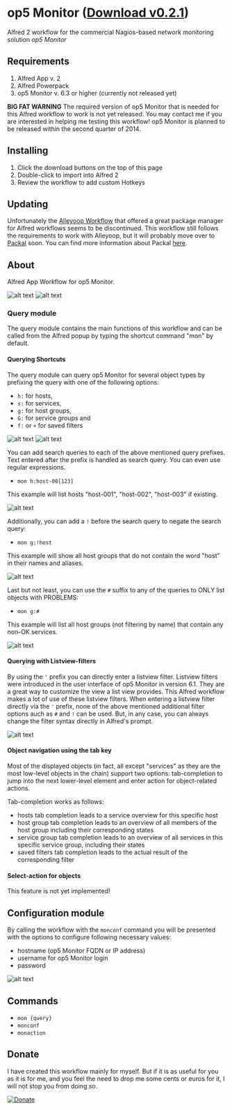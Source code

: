 op5 Monitor ([Download v0.2.1](https://github.com/fibbs/alfred-op5-monitor-workflow/raw/master/op5Monitor-workflow.alfredworkflow))
==============================

Alfred 2 workflow for the commercial Nagios-based network monitoring
solution *op5 Monitor*

## Requirements
1. Alfred App v. 2
1. Alfred Powerpack
1. op5 Monitor v. 6.3 or higher (currently not released yet)

**BIG FAT WARNING**
The required version of op5 Monitor that is needed for this Alfred
workflow to work is not yet released. You may contact me if you are
interested in helping me testing this workflow!
op5 Monitor is planned to be released within the second quarter of 2014.

## Installing
1. Click the download buttons on the top of this page
2. Double-click to import into Alfred 2
3. Review the workflow to add custom Hotkeys

## Updating
Unfortunately the [Alleyoop Workflow](http://www.alfredforum.com/topic/1582-alleyoop-update-alfred-workflows/) that offered a great package manager for Alfred workflows seems to be discontinued. This workflow still follows the requirements to work with Alleyoop, but it will probably move over to [Packal](http://www.packal.org) soon. You can find more information about Packal [here](http://www.alfredforum.com/topic/3730-new-workflow-and-theme-repository-packal/).

## About
Alfred App Workflow for op5 Monitor.

![alt text][op5-workflow-img001]
![alt text][op5-workflow-img002]

### Query module
The query module contains the main functions of this workflow and can be
called from the Alfred popup by typing the shortcut command "mon" by default. 

#### Querying Shortcuts
The query module can query op5 Monitor for several object types by prefixing the query with
one of the following options:

- `h:` for hosts,
- `s:` for services,
- `g:` for host groups,
- `G:` for service groups and
- `f:` or `+` for saved filters

![alt text][op5-workflow-img003]
![alt text][op5-workflow-img004]

You can add search queries to each of the above mentioned query prefixes. Text
entered after the prefix is handled as search query. You can even use
regular expressions.

- `mon h:host-00[123]`

This example will list hosts "host-001", "host-002", "host-003" if
existing.

![alt text][op5-workflow-img005]

Additionally, you can add a `!` before the search query to negate the
search query:

- `mon g:!host`

This example will show all host groups that do not contain the word
"host" in their names and aliases.

![alt text][op5-workflow-img006]

Last but not least, you can use the `#` suffix to any of the queries to
ONLY list objects with PROBLEMS:

- `mon g:#`

This example will list all host groups (not filtering by name) that
contain any non-OK services.

![alt text][op5-workflow-img007]

#### Querying with Listview-filters
By using the `'` prefix you can directly enter a listview filter. Listview filters were introduced in the user interface of op5 Monitor in version 6.1. They are a great way to customize the view a list view provides. This Alfred workflow makes a lot of use of these listview filters. When entering a listview filter directly via the `'` prefix, none of the above mentioned additional filter options auch as `#` and `!` can be used. But, in any case, you can
always change the filter syntax directly in Alfred's prompt.

![alt text][op5-workflow-img008]

#### Object navigation using the tab key
Most of the displayed objects (in fact, all except "services" as they are the most low-level objects in the chain) support two options: tab-completion to jump into the next lower-level element and enter action for object-related actions.

Tab-completion works as follows:
- hosts tab completion leads to a service overview for this specific host
- host group tab completion leads to an overview of all members of the host group including their corresponding states
- service group tab completion leads to an overview of all services in this specific service group, including their states
- saved filters tab completion leads to the actual result of the corresponding filter

#### Select-action for objects
This feature is not yet implemented!

## Configuration module
By calling the workflow with the `monconf` command you will be presented
with the options to configure following necessary values:

- hostname (op5 Monitor FQDN or IP address)
- username for op5 Monitor login
- password

![alt text][op5-workflow-img009]

## Commands
- `mon {query}`
- `monconf`
- `monaction`

## Donate
I have created this workflow mainly for myself. But if it is as useful
for you as it is for me, and you feel the need to drop me some cents or
euros for it, I will not stop you from doing so.

[![Donate](https://www.paypalobjects.com/en_US/i/btn/btn_donate_LG.gif)](https://www.paypal.com/cgi-bin/webscr?cmd=_s-xclick&hosted_button_id=32WRFW8GBHLWJ)


[op5-workflow-img001]: ./screenshots/op5-workflow-001.png "op5 Monitor Workflow query modes overview"
[op5-workflow-img002]: ./screenshots/op5-workflow-002.png "Sample op5 Monitor workflow host query"
[op5-workflow-img003]: ./screenshots/op5-workflow-003.png "Listing host group objects using prefix"
[op5-workflow-img004]: ./screenshots/op5-workflow-004.png "Listing saved filters from op5 Monitor"
[op5-workflow-img005]: ./screenshots/op5-workflow-005.png "Filtering using regular expression"
[op5-workflow-img006]: ./screenshots/op5-workflow-006.png "Negating a filter"
[op5-workflow-img007]: ./screenshots/op5-workflow-007.png "only show objects that have problems"
[op5-workflow-img008]: ./screenshots/op5-workflow-008.png "Enter a filter directly"
[op5-workflow-img009]: ./screenshots/op5-workflow-009.png "Configuration"
